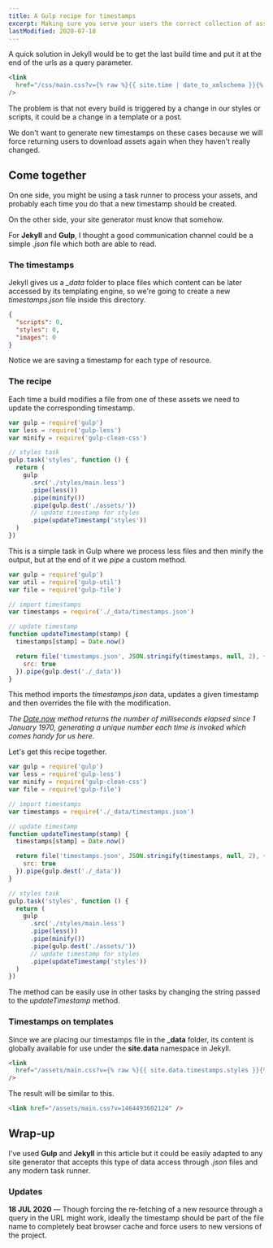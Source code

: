 ```yaml
---
title: A Gulp recipe for timestamps
excerpt: Making sure you serve your users the correct collection of assets is a real challenge, even for static websites, but you can combine some logic on a task runner and your site generator templating to solve this riddle.
lastModified: 2020-07-18
---
```


A quick solution in Jekyll would be to get the last build time and put it at the end of the urls as a query parameter.

```html
<link
  href="/css/main.css?v={% raw %}{{ site.time | date_to_xmlschema }}{% endraw %}"
/>
```

The problem is that not every build is triggered by a change in our styles or scripts, it could be a change in a template or a post.

We don't want to generate new timestamps on these cases because we will force returning users to download assets again when they haven't really changed.

## Come together

On one side, you might be using a task runner to process your assets, and probably each time you do that a new timestamp should be created.

On the other side, your site generator must know that somehow.

For **Jekyll** and **Gulp**, I thought a good communication channel could be a simple _.json_ file which both are able to read.

### The timestamps

Jekyll gives us a _\_data_ folder to place files which content can be later accessed by its templating engine, so we're going to create a new _timestamps.json_ file inside this directory.

```json
{
  "scripts": 0,
  "styles": 0,
  "images": 0
}
```

Notice we are saving a timestamp for each type of resource.

### The recipe

Each time a build modifies a file from one of these assets we need to update the corresponding timestamp.

```js
var gulp = require('gulp')
var less = require('gulp-less')
var minify = require('gulp-clean-css')

// styles task
gulp.task('styles', function () {
  return (
    gulp
      .src('./styles/main.less')
      .pipe(less())
      .pipe(minify())
      .pipe(gulp.dest('./assets/'))
      // update timestamp for styles
      .pipe(updateTimestamp('styles'))
  )
})
```

This is a simple task in Gulp where we process less files and then minify the output, but at the end of it we _pipe_ a custom method.

```js
var gulp = require('gulp')
var util = require('gulp-util')
var file = require('gulp-file')

// import timestamps
var timestamps = require('./_data/timestamps.json')

// update timestamp
function updateTimestamp(stamp) {
  timestamps[stamp] = Date.now()

  return file('timestamps.json', JSON.stringify(timestamps, null, 2), {
    src: true
  }).pipe(gulp.dest('./_data'))
}
```

This method imports the _timestamps.json_ data, updates a given timestamp and then overrides the file with the modification.

_The [Date.now][1] method returns the number of milliseconds elapsed since 1 January 1970, generating a unique number each time is invoked which comes handy for us here._

Let's get this recipe together.

```js
var gulp = require('gulp')
var less = require('gulp-less')
var minify = require('gulp-clean-css')
var file = require('gulp-file')

// import timestamps
var timestamps = require('./_data/timestamps.json')

// update timestamp
function updateTimestamp(stamp) {
  timestamps[stamp] = Date.now()

  return file('timestamps.json', JSON.stringify(timestamps, null, 2), {
    src: true
  }).pipe(gulp.dest('./_data'))
}

// styles task
gulp.task('styles', function () {
  return (
    gulp
      .src('./styles/main.less')
      .pipe(less())
      .pipe(minify())
      .pipe(gulp.dest('./assets/'))
      // update timestamp for styles
      .pipe(updateTimestamp('styles'))
  )
})
```

The method can be easily use in other tasks by changing the string passed to the _updateTimestamp_ method.

### Timestamps on templates

Since we are placing our timestamps file in the **\_data** folder, its content is globally available for use under the **site.data** namespace in Jekyll.

```html
<link
  href="/assets/main.css?v={% raw %}{{ site.data.timestamps.styles }}{% endraw %}"
/>
```

The result will be similar to this.

```html
<link href="/assets/main.css?v=1464493602124" />
```

## Wrap-up

I've used **Gulp** and **Jekyll** in this article but it could be easily adapted to any site generator that accepts this type of data access through _.json_ files and any modern task runner.

### Updates

**18 JUL 2020** &mdash; Though forcing the re-fetching of a new resource through a query in the URL might work, ideally the timestamp should be part of the file name to completely beat browser cache and force users to new versions of the project.

[1]: https://developer.mozilla.org/en-US/docs/Web/JavaScript/Reference/Global_Objects/Date/now
[2]: https://www.npmjs.com/package/gulp-file
